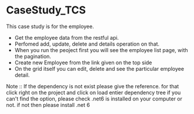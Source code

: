 # CaseStudy_TCS

This case study is for the employee.
- Get the employee data from the restful api.
- Perfomed add, update, delete and details operation on that.
- When you run the peoject first you will see the employee list page, with the pagination.
- Create new Employee from the link given on the top side
- On the grid itself you can edit, delete and see the particular employee detail.


Note :: If the dependency is not exist please give the reference.
for that click right on the project and click on load entier dependency tree
if you can't find the option, please check .net6 is installed on your computer or not. if not then please install .net 6


